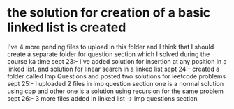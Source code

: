 # the solution for creation of a basic linked list is created
I've 4 more pending files to upload in this folder and 
I think that I should create a separate folder for question section which I solved during the course ka time
sept 23:-
I've added solution for insertion at any position in a linked list.
and solution for linear search in a linked list
sept 24:- 
created a folder called Imp Questions
and posted two solutions for leetcode problems
sept 25:-
I uploaded 2 files in imp question section 
one is a normal solution using cpp and other one is a solution using recursion for the same problem
sept 26:- 
3 more files added in linked list -> imp questions section
